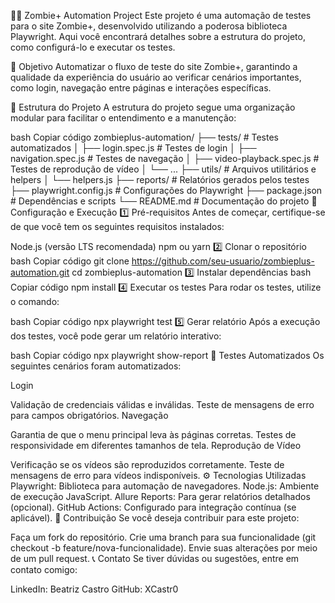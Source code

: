 🧟‍♂️ Zombie+ Automation Project
Este projeto é uma automação de testes para o site Zombie+, desenvolvido utilizando a poderosa biblioteca Playwright. Aqui você encontrará detalhes sobre a estrutura do projeto, como configurá-lo e executar os testes.

🎯 Objetivo
Automatizar o fluxo de teste do site Zombie+, garantindo a qualidade da experiência do usuário ao verificar cenários importantes, como login, navegação entre páginas e interações específicas.

📂 Estrutura do Projeto
A estrutura do projeto segue uma organização modular para facilitar o entendimento e a manutenção:

bash
Copiar código
zombieplus-automation/
├── tests/                     # Testes automatizados
│   ├── login.spec.js          # Testes de login
│   ├── navigation.spec.js     # Testes de navegação
│   ├── video-playback.spec.js # Testes de reprodução de vídeo
│   └── ...
├── utils/                     # Arquivos utilitários e helpers
│   └── helpers.js
├── reports/                   # Relatórios gerados pelos testes
├── playwright.config.js       # Configurações do Playwright
├── package.json               # Dependências e scripts
└── README.md                  # Documentação do projeto
🚀 Configuração e Execução
1️⃣ Pré-requisitos
Antes de começar, certifique-se de que você tem os seguintes requisitos instalados:

Node.js (versão LTS recomendada)
npm ou yarn
2️⃣ Clonar o repositório
bash
Copiar código
git clone https://github.com/seu-usuario/zombieplus-automation.git
cd zombieplus-automation
3️⃣ Instalar dependências
bash
Copiar código
npm install
4️⃣ Executar os testes
Para rodar os testes, utilize o comando:

bash
Copiar código
npx playwright test
5️⃣ Gerar relatório
Após a execução dos testes, você pode gerar um relatório interativo:

bash
Copiar código
npx playwright show-report
📝 Testes Automatizados
Os seguintes cenários foram automatizados:

Login

Validação de credenciais válidas e inválidas.
Teste de mensagens de erro para campos obrigatórios.
Navegação

Garantia de que o menu principal leva às páginas corretas.
Testes de responsividade em diferentes tamanhos de tela.
Reprodução de Vídeo

Verificação se os vídeos são reproduzidos corretamente.
Teste de mensagens de erro para vídeos indisponíveis.
⚙️ Tecnologias Utilizadas
Playwright: Biblioteca para automação de navegadores.
Node.js: Ambiente de execução JavaScript.
Allure Reports: Para gerar relatórios detalhados (opcional).
GitHub Actions: Configurado para integração contínua (se aplicável).
🤝 Contribuição
Se você deseja contribuir para este projeto:

Faça um fork do repositório.
Crie uma branch para sua funcionalidade (git checkout -b feature/nova-funcionalidade).
Envie suas alterações por meio de um pull request.
📞 Contato
Se tiver dúvidas ou sugestões, entre em contato comigo:

LinkedIn: Beatriz Castro
GitHub: XCastr0
